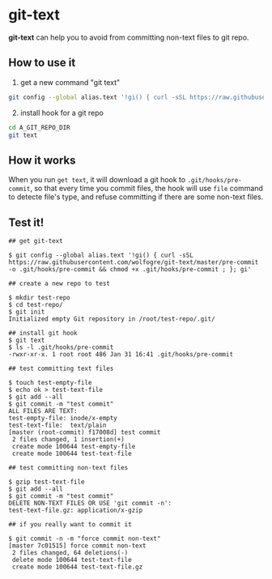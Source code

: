 # git-text

**git-text** can help you to avoid from committing non-text files to git repo.

## How to use it

1. get a new command "git text"

```bash
git config --global alias.text '!gi() { curl -sSL https://raw.githubusercontent.com/wolfogre/git-text/master/pre-commit -o .git/hooks/pre-commit && chmod +x .git/hooks/pre-commit ; }; gi'
```

2. install hook for a git repo

```bash
cd A_GIT_REPO_DIR
git text
```

## How it works

When you run `get text`, it will download a git hook to `.git/hooks/pre-commit`, so that every time you commit files, the hook will use `file` command to detecte file's type, and refuse committing if there are some non-text files.

## Test it!

```text
## get git-text

$ git config --global alias.text '!gi() { curl -sSL https://raw.githubusercontent.com/wolfogre/git-text/master/pre-commit -o .git/hooks/pre-commit && chmod +x .git/hooks/pre-commit ; }; gi'

## create a new repo to test

$ mkdir test-repo
$ cd test-repo/
$ git init
Initialized empty Git repository in /root/test-repo/.git/

## install git hook
$ git text
$ ls -l .git/hooks/pre-commit
-rwxr-xr-x. 1 root root 486 Jan 31 16:41 .git/hooks/pre-commit

## test committing text files

$ touch test-empty-file
$ echo ok > test-text-file
$ git add --all
$ git commit -m "test commit"
ALL FILES ARE TEXT:
test-empty-file: inode/x-empty
test-text-file:  text/plain
[master (root-commit) f17008d] test commit
 2 files changed, 1 insertion(+)
 create mode 100644 test-empty-file
 create mode 100644 test-text-file

## test committing non-text files

$ gzip test-text-file
$ git add --all
$ git commit -m "test commit"
DELETE NON-TEXT FILES OR USE 'git commit -n':
test-text-file.gz: application/x-gzip

## if you really want to commit it

$ git commit -n -m "force commit non-text"
[master 7c01515] force commit non-text
 2 files changed, 64 deletions(-)
 delete mode 100644 test-text-file
 create mode 100644 test-text-file.gz
```